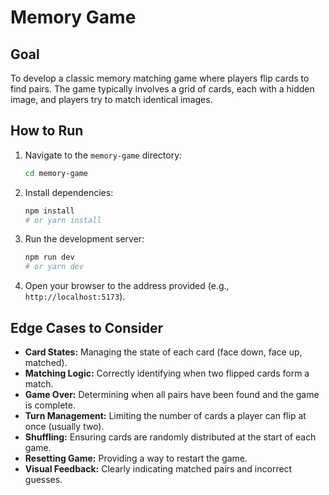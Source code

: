 # Memory Game

## Goal

To develop a classic memory matching game where players flip cards to find pairs. The game typically involves a grid of cards, each with a hidden image, and players try to match identical images.

## How to Run

1.  Navigate to the `memory-game` directory:
    ```bash
    cd memory-game
    ```
2.  Install dependencies:
    ```bash
    npm install
    # or yarn install
    ```
3.  Run the development server:
    ```bash
    npm run dev
    # or yarn dev
    ```
4.  Open your browser to the address provided (e.g., `http://localhost:5173`).

## Edge Cases to Consider

*   **Card States:** Managing the state of each card (face down, face up, matched).
*   **Matching Logic:** Correctly identifying when two flipped cards form a match.
*   **Game Over:** Determining when all pairs have been found and the game is complete.
*   **Turn Management:** Limiting the number of cards a player can flip at once (usually two).
*   **Shuffling:** Ensuring cards are randomly distributed at the start of each game.
*   **Resetting Game:** Providing a way to restart the game.
*   **Visual Feedback:** Clearly indicating matched pairs and incorrect guesses.